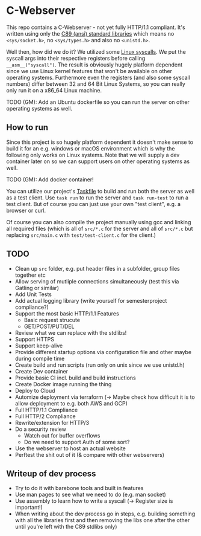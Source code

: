 # C-Webserver

This repo contains a C-Webserver - not yet fully HTTP/1.1 compliant.
It's written using only the [C89 (ansi) standard libraries](https://en.wikibooks.org/wiki/C_Programming/Standard_libraries)
which means no `<sys/socket.h>`, no `<sys/types.h>` and also no `<unistd.h>`.

Well then, how did we do it?
We utilized some [Linux syscalls](https://thevivekpandey.github.io/posts/2017-09-25-linux-system-calls.html).
We put the syscall args into their respective registers before calling `__asm__("syscall")`.
The result is obviously hugely platform dependent since we use Linux kernel features that won't be available on
other operating systems. Furthermore even the registers (and also some syscall numbers) differ between 32 and 64 Bit Linux Systems,
so you can really only run it on a x86_64 Linux machine.

TODO (GM): Add an Ubuntu dockerfile so you can run the server on other operating systems as well.

## How to run

Since this project is so hugely platform dependent it doesn't make sense to build it for an e.g. windows or macOS
environment which is why the following only works on Linux systems. Note that we will supply a dev container later on
so we can support users on other operating systems as well.

TODO (GM): Add docker container!

You can utilize our project's [Taskfile](https://taskfile.dev/) to build and run both the server as well as a test client.
Use `task run` to run the server and `task run-test` to run a test client.
But of course you can just use your own "test client", e.g. a browser or curl.

Of course you can also compile the project manually using gcc and linking all required files (which is all of
`src/*.c` for the server and all of `src/*.c` but replacing `src/main.c` with `test/test-client.c` for the client.)

## TODO

- Clean up `src` folder, e.g. put header files in a subfolder, group files together etc
- Allow serving of mutliple connections simultaneously (test this via Gatling or similar)
- Add Unit Tests
- Add actual logging library (write yourself for semesterproject compliance?)
- Support the most basic HTTP/1.1 Features
    - Basic request strucute
    - GET/POST/PUT/DEL
- Review what we can replace with the stdlibs!
- Support HTTPS
- Support keep-alive
- Provide different startup options via configuration file and other maybe during compile time
- Create build and run scripts (run only on unix since we use unistd.h)
- Create Dev container
- Provide basic CI incl. build and build instructions
- Create Docker image running the thing
- Deploy to Cloud
- Automize deployment via terraform (-> Maybe check how difficult it is to allow deployment to e.g. both AWS and GCP)
- Full HTTP/1.1 Compliance
- Full HTTP/2 Compliance
- Rewrite/extension for HTTP/3
- Do a security review
    - Watch out for buffer overflows
    - Do we need to support Auth of some sort?
- Use the webserver to host an actual website
- Perftest the shit out of it (& compare with other webservers)

## Writeup of dev process

- Try to do it with barebone tools and built in features
- Use man pages to see what we need to do (e.g. man socket)
- Use assembly to learn how to write a syscall (-> Register size is important!)
- When writing about the dev process go in steps, e.g. building something with all the libraries first and
then removing the libs one after the other until you're left with the C89 stdlibs only)
